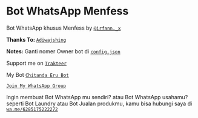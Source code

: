 # Bot WhatsApp Menfess
Bot WhatsApp khusus Menfess by [`@irfann._x`](https://instagram.com/irfann._x)

<b>Thanks To: </b>[`Adiwajshing`](https://github.com/adiwajshing)

<b>Notes: </b>Ganti nomer Owner bot di [`config.json`](config.json)

Support me on [`Trakteer`](https://trakteer.id/chibot)

My Bot [`Chitanda Eru Bot`](https://wa.me/628988889828)

[`Join My WhatsApp Group`](https://chat.whatsapp.com/GfRg426F0RtE5s0XzFI6Oc)

Ingin membuat Bot WhatsApp mu sendiri? atau Bot WhatsApp usahamu? seperti Bot Laundry atau Bot Jualan produkmu, kamu bisa hubungi saya di [`wa.me/6285175222272`](`wa.me/6285175222272`)

